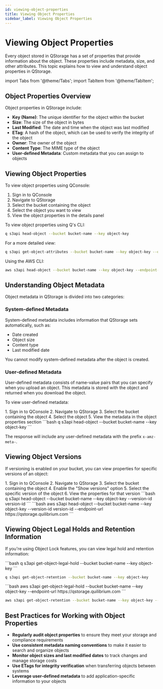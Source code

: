 ```yaml
---
id: viewing-object-properties
title: Viewing Object Properties
sidebar_label: Viewing Object Properties
---
```


# Viewing Object Properties

Every object stored in QStorage has a set of properties that provide information about the object. These properties include metadata, size, and other attributes. This topic explains how to view and understand object properties in QStorage.

import Tabs from '@theme/Tabs';
import TabItem from '@theme/TabItem';

## Object Properties Overview

Object properties in QStorage include:

- **Key (Name)**: The unique identifier for the object within the bucket
- **Size**: The size of the object in bytes
- **Last Modified**: The date and time when the object was last modified
- **ETag**: A hash of the object, which can be used to verify the integrity of the object
- **Owner**: The owner of the object
- **Content Type**: The MIME type of the object
- **User-defined Metadata**: Custom metadata that you can assign to objects

## Viewing Object Properties

<Tabs>
  <TabItem value="qconsole" label="Using QConsole" default>
To view object properties using QConsole:

1. Sign in to QConsole
2. Navigate to QStorage
3. Select the bucket containing the object
4. Select the object you want to view
5. View the object properties in the details panel
  </TabItem>
  <TabItem value="qcli" label="Using Q's CLI Tooling">
To view object properties using Q's CLI:

```bash
q s3api head-object --bucket bucket-name --key object-key
```

For a more detailed view:

```bash
q s3api get-object-attributes --bucket bucket-name --key object-key --object-attributes "ETag,Checksum,ObjectSize,StorageClass,ObjectParts"
```
  </TabItem>
  <TabItem value="thirdparty" label="Using a Third-Party S3-Compatible CLI">
Using the AWS CLI:

```bash
aws s3api head-object --bucket bucket-name --key object-key --endpoint-url https://qstorage.quilibrium.com
```
  </TabItem>
</Tabs>

## Understanding Object Metadata

Object metadata in QStorage is divided into two categories:

### System-defined Metadata

System-defined metadata includes information that QStorage sets automatically, such as:

- Date created
- Object size
- Content type
- Last modified date

You cannot modify system-defined metadata after the object is created.

### User-defined Metadata

User-defined metadata consists of name-value pairs that you can specify when you upload an object. This metadata is stored with the object and returned when you download the object.

To view user-defined metadata:

<Tabs>
  <TabItem value="qconsole" label="Using QConsole" default>
1. Sign in to QConsole
2. Navigate to QStorage
3. Select the bucket containing the object
4. Select the object
5. View the metadata in the object properties section
  </TabItem>
  <TabItem value="qcli" label="Using Q's CLI Tooling">
```bash
q s3api head-object --bucket bucket-name --key object-key
```

The response will include any user-defined metadata with the prefix `x-amz-meta-`.
  </TabItem>
</Tabs>

## Viewing Object Versions

If versioning is enabled on your bucket, you can view properties for specific versions of an object:

<Tabs>
  <TabItem value="qconsole" label="Using QConsole" default>
1. Sign in to QConsole
2. Navigate to QStorage
3. Select the bucket containing the object
4. Enable the "Show versions" option
5. Select the specific version of the object
6. View the properties for that version
  </TabItem>
  <TabItem value="qcli" label="Using Q's CLI Tooling">
```bash
q s3api head-object --bucket bucket-name --key object-key --version-id version-id
```
  </TabItem>
  <TabItem value="thirdparty" label="Using a Third-Party S3-Compatible CLI">
```bash
aws s3api head-object --bucket bucket-name --key object-key --version-id version-id --endpoint-url https://qstorage.quilibrium.com
```
  </TabItem>
</Tabs>

## Viewing Object Legal Holds and Retention Information

If you're using Object Lock features, you can view legal hold and retention information:

<Tabs>
  <TabItem value="qcli" label="Using Q's CLI Tooling" default>
```bash
q s3api get-object-legal-hold --bucket bucket-name --key object-key
```

```bash
q s3api get-object-retention --bucket bucket-name --key object-key
```
  </TabItem>
  <TabItem value="thirdparty" label="Using a Third-Party S3-Compatible CLI">
```bash
aws s3api get-object-legal-hold --bucket bucket-name --key object-key --endpoint-url https://qstorage.quilibrium.com
```

```bash
aws s3api get-object-retention --bucket bucket-name --key object-key --endpoint-url https://qstorage.quilibrium.com
```
  </TabItem>
</Tabs>

## Best Practices for Working with Object Properties

- **Regularly audit object properties** to ensure they meet your storage and compliance requirements
- **Use consistent metadata naming conventions** to make it easier to search and organize objects
- **Monitor object sizes and last modified dates** to track changes and manage storage costs
- **Use ETags for integrity verification** when transferring objects between systems
- **Leverage user-defined metadata** to add application-specific information to your objects 
